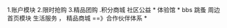  1.账户模块 
 2.限时抢购 
 3.精品团购 
 .积分商城 
  社区公益 *
  体验馆 *
  bbs
  跳蚤 
  周边 
  首页模块 
  生活服务 ，  精品商城  ==》合作伙伴体系 *